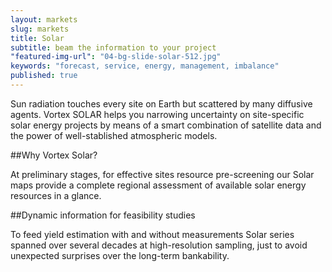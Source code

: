 ```yaml
---
layout: markets
slug: markets
title: Solar
subtitle: beam the information to your project
"featured-img-url": "04-bg-slide-solar-512.jpg"
keywords: "forecast, service, energy, management, imbalance"
published: true
---
```


<p class="lead">Sun radiation touches every site on Earth but scattered by many diffusive agents. Vortex SOLAR helps you narrowing uncertainty on site-specific solar energy projects by means of a smart combination of satellite data and the power of well-stablished atmospheric models.</p>

##Why Vortex Solar?

At preliminary stages, for effective sites resource pre-screening our Solar maps provide a complete regional assessment of available solar energy resources in a glance.

##Dynamic information for feasibility studies

To feed yield estimation with  and without measurements Solar series spanned over several decades at high-resolution sampling, just to avoid unexpected surprises over the long-term bankability.